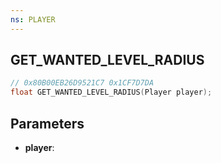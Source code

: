```yaml
---
ns: PLAYER
---
```

## GET_WANTED_LEVEL_RADIUS

```c
// 0x80B00EB26D9521C7 0x1CF7D7DA
float GET_WANTED_LEVEL_RADIUS(Player player);
```

## Parameters
* **player**:
